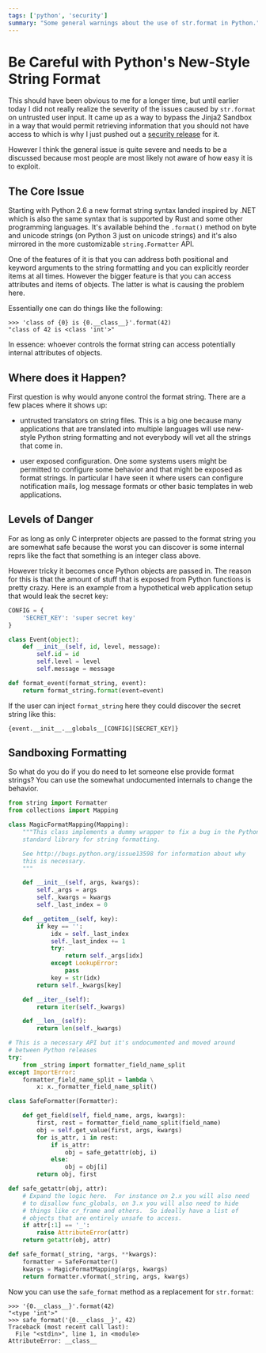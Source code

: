 ```yaml
---
tags: ['python', 'security']
summary: "Some general warnings about the use of str.format in Python."
---
```


# Be Careful with Python's New-Style String Format

This should have been obvious to me for a longer time, but until earlier
today I did not really realize the severity of the issues caused by
`str.format` on untrusted user input.  It came up as a way to bypass the
Jinja2 Sandbox in a way that would permit retrieving information that you
should not have access to which is why I just pushed out a [security
release](https://www.palletsprojects.com/blog/jinja-281-released/) for
it.

However I think the general issue is quite severe and needs to be a
discussed because most people are most likely not aware of how easy it is
to exploit.

## The Core Issue

Starting with Python 2.6 a new format string syntax landed inspired by
.NET which is also the same syntax that is supported by Rust and some
other programming languages.  It's available behind the `.format()` method
on byte and unicode strings (on Python 3 just on unicode strings) and it's
also mirrored in the more customizable `string.Formatter` API.

One of the features of it is that you can address both positional and
keyword arguments to the string formatting and you can explicitly reorder
items at all times.  However the bigger feature is that you can access
attributes and items of objects.  The latter is what is causing the
problem here.

Essentially one can do things like the following:

```pycon
>>> 'class of {0} is {0.__class__}'.format(42)
"class of 42 is <class 'int'>"
```

In essence: whoever controls the format string can access potentially
internal attributes of objects.

## Where does it Happen?

First question is why would anyone control the format string.  There are a
few places where it shows up:

- untrusted translators on string files.  This is a big one because many
applications that are translated into multiple languages will use
new-style Python string formatting and not everybody will vet all the
strings that come in.

- user exposed configuration.  One some systems users might be permitted
to configure some behavior and that might be exposed as format
strings.  In particular I have seen it where users can configure
notification mails, log message formats or other basic templates in web
applications.

## Levels of Danger

For as long as only C interpreter objects are passed to the format string
you are somewhat safe because the worst you can discover is some internal
reprs like the fact that something is an integer class above.

However tricky it becomes once Python objects are passed in.  The reason
for this is that the amount of stuff that is exposed from Python functions
is pretty crazy.  Here is an example from a hypothetical web application
setup that would leak the secret key:

```python
CONFIG = {
    'SECRET_KEY': 'super secret key'
}

class Event(object):
    def __init__(self, id, level, message):
        self.id = id
        self.level = level
        self.message = message

def format_event(format_string, event):
    return format_string.format(event=event)
```

If the user can inject `format_string` here they could discover the secret
string like this:

```text
{event.__init__.__globals__[CONFIG][SECRET_KEY]}
```

## Sandboxing Formatting

So what do you do if you do need to let someone else provide format
strings?  You can use the somewhat undocumented internals to change the
behavior.

```python
from string import Formatter
from collections import Mapping

class MagicFormatMapping(Mapping):
    """This class implements a dummy wrapper to fix a bug in the Python
    standard library for string formatting.

    See http://bugs.python.org/issue13598 for information about why
    this is necessary.
    """

    def __init__(self, args, kwargs):
        self._args = args
        self._kwargs = kwargs
        self._last_index = 0

    def __getitem__(self, key):
        if key == '':
            idx = self._last_index
            self._last_index += 1
            try:
                return self._args[idx]
            except LookupError:
                pass
            key = str(idx)
        return self._kwargs[key]

    def __iter__(self):
        return iter(self._kwargs)

    def __len__(self):
        return len(self._kwargs)

# This is a necessary API but it's undocumented and moved around
# between Python releases
try:
    from _string import formatter_field_name_split
except ImportError:
    formatter_field_name_split = lambda \
        x: x._formatter_field_name_split()

class SafeFormatter(Formatter):

    def get_field(self, field_name, args, kwargs):
        first, rest = formatter_field_name_split(field_name)
        obj = self.get_value(first, args, kwargs)
        for is_attr, i in rest:
            if is_attr:
                obj = safe_getattr(obj, i)
            else:
                obj = obj[i]
        return obj, first

def safe_getattr(obj, attr):
    # Expand the logic here.  For instance on 2.x you will also need
    # to disallow func_globals, on 3.x you will also need to hide
    # things like cr_frame and others.  So ideally have a list of
    # objects that are entirely unsafe to access.
    if attr[:1] == '_':
        raise AttributeError(attr)
    return getattr(obj, attr)

def safe_format(_string, *args, **kwargs):
    formatter = SafeFormatter()
    kwargs = MagicFormatMapping(args, kwargs)
    return formatter.vformat(_string, args, kwargs)
```

Now you can use the `safe_format` method as a replacement for
`str.format`:

```pycon
>>> '{0.__class__}'.format(42)
"<type 'int'>"
>>> safe_format('{0.__class__}', 42)
Traceback (most recent call last):
  File "<stdin>", line 1, in <module>
AttributeError: __class__
```
